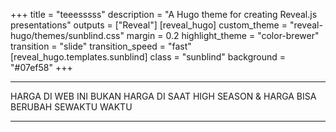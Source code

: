 +++
title = "teeesssss"
description = "A Hugo theme for creating Reveal.js presentations"
outputs = ["Reveal"]
[reveal_hugo]
custom_theme = "reveal-hugo/themes/sunblind.css"
margin = 0.2
highlight_theme = "color-brewer"
transition = "slide"
transition_speed = "fast"
[reveal_hugo.templates.sunblind]
class = "sunblind"
background = "#07ef58"
+++

---

HARGA DI WEB INI BUKAN HARGA DI SAAT HIGH SEASON & HARGA BISA BERUBAH SEWAKTU WAKTU


---
